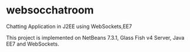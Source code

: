 websocchatroom
==============

Chatting Application in J2EE using WebSockets,EE7

This project is implemented on NetBeans 7.3.1, Glass Fish v4 Server, Java EE7 and WebSockets.

